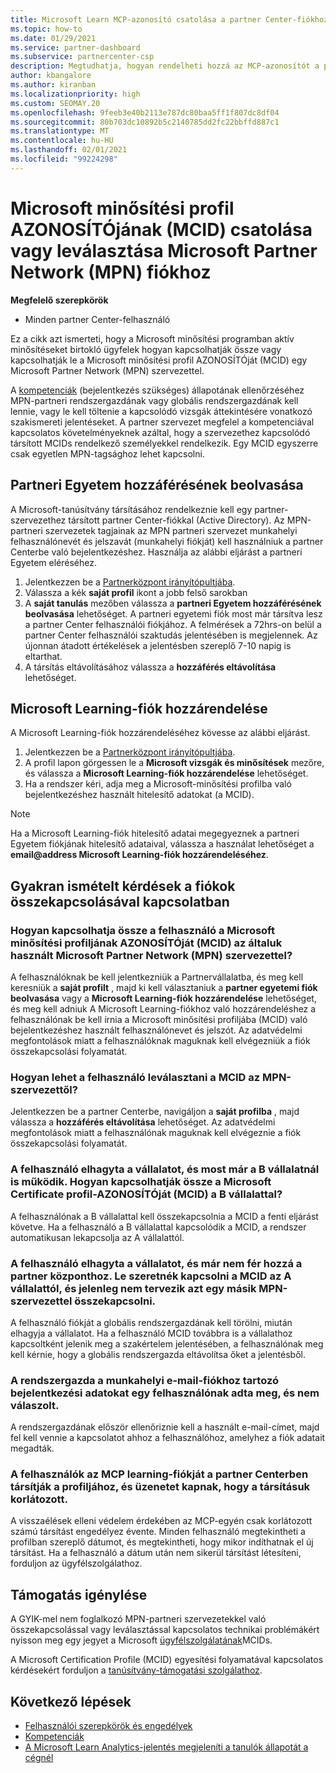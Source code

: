 ```yaml
---
title: Microsoft Learn MCP-azonosító csatolása a partner Center-fiókhoz
ms.topic: how-to
ms.date: 01/29/2021
ms.service: partner-dashboard
ms.subservice: partnercenter-csp
description: Megtudhatja, hogyan rendelheti hozzá az MCP-azonosítót a partner Center-fiókjához, így a vállalata láthatja a kompetenciák felé tett képzési és tanulási útvonalakat.
author: kbangalore
ms.author: kiranban
ms.localizationpriority: high
ms.custom: SEOMAY.20
ms.openlocfilehash: 9feeb3e40b2113e787dc80baa5ff1f807dc8df04
ms.sourcegitcommit: 80b703dc10892b5c2140785dd2fc22bbffd887c1
ms.translationtype: MT
ms.contentlocale: hu-HU
ms.lasthandoff: 02/01/2021
ms.locfileid: "99224298"
---
```

# <a name="link-or-unlink-a-microsoft-certification-profile-id-mcid-to-a-microsoft-partner-network-mpn-account"></a>Microsoft minősítési profil AZONOSÍTÓjának (MCID) csatolása vagy leválasztása Microsoft Partner Network (MPN) fiókhoz

**Megfelelő szerepkörök**

- Minden partner Center-felhasználó

Ez a cikk azt ismerteti, hogy a Microsoft minősítési programban aktív minősítéseket birtokló ügyfelek hogyan kapcsolhatják össze vagy kapcsolhatják le a Microsoft minősítési profil AZONOSÍTÓját (MCID) egy Microsoft Partner Network (MPN) szervezettel.

A [kompetenciák](https://partner.microsoft.com/pcv/partnership/competencies) (bejelentkezés szükséges) állapotának ellenőrzéséhez MPN-partneri rendszergazdának vagy globális rendszergazdának kell lennie, vagy le kell töltenie a kapcsolódó vizsgák áttekintésére vonatkozó szakismereti jelentéseket. A partner szervezet megfelel a kompetenciával kapcsolatos követelményeknek azáltal, hogy a szervezethez kapcsolódó társított MCIDs rendelkező személyekkel rendelkezik. Egy MCID egyszerre csak egyetlen MPN-tagsághoz lehet kapcsolni.

## <a name="get-partner-university-access"></a>Partneri Egyetem hozzáférésének beolvasása

A Microsoft-tanúsítvány társításához rendelkeznie kell egy partner-szervezethez társított partner Center-fiókkal (Active Directory). Az MPN-partneri szervezetek tagjainak az MPN partneri szervezet munkahelyi felhasználónevét és jelszavát (munkahelyi fiókját) kell használniuk a partner Centerbe való bejelentkezéshez.
Használja az alábbi eljárást a partneri Egyetem eléréséhez.

1. Jelentkezzen be a [Partnerközpont irányítópultjába](https://partner.microsoft.com/dashboard/).
2. Válassza a kék **saját profil** ikont a jobb felső sarokban
3. A **saját tanulás** mezőben válassza a **partneri Egyetem hozzáférésének beolvasása** lehetőséget.
A partneri egyetemi fiók most már társítva lesz a partner Center felhasználói fiókjához. A felmérések a 72hrs-on belül a partner Center felhasználói szaktudás jelentésében is megjelennek. Az újonnan átadott értékelések a jelentésben szereplő 7-10 napig is eltarthat.
4. A társítás eltávolításához válassza a **hozzáférés eltávolítása** lehetőséget.

## <a name="associate-a-microsoft-learning-account"></a>Microsoft Learning-fiók hozzárendelése

A Microsoft Learning-fiók hozzárendeléséhez kövesse az alábbi eljárást. 

1. Jelentkezzen be a [Partnerközpont irányítópultjába](https://partner.microsoft.com/dashboard/).
2. A profil lapon görgessen le a **Microsoft vizsgák és minősítések** mezőre, és válassza a **Microsoft Learning-fiók hozzárendelése** lehetőséget.
3. Ha a rendszer kéri, adja meg a Microsoft-minősítési profilba való bejelentkezéshez használt hitelesítő adatokat (a MCID).

>[!NOTE]
>Ha a Microsoft Learning-fiók hitelesítő adatai megegyeznek a partneri Egyetem fiókjának hitelesítő adataival, válassza a használat lehetőséget a **email@address Microsoft Learning-fiók hozzárendeléséhez**.

## <a name="frequently-asked-questions-about-linking-accounts"></a>Gyakran ismételt kérdések a fiókok összekapcsolásával kapcsolatban

### <a name="how-can-a-user-link-their-microsoft-certification-profile-id-mcid-with-the-microsoft-partner-network-mpn-organization-they-work-for"></a>Hogyan kapcsolhatja össze a felhasználó a Microsoft minősítési profiljának AZONOSÍTÓját (MCID) az általuk használt Microsoft Partner Network (MPN) szervezettel?

A felhasználóknak be kell jelentkezniük a Partnervállalatba, és meg kell keresniük a **saját profilt** , majd ki kell választaniuk a **partner egyetemi fiók beolvasása** vagy a **Microsoft Learning-fiók hozzárendelése** lehetőséget, és meg kell adniuk A Microsoft Learning-fiókhoz való hozzárendeléshez a felhasználónak be kell írnia a Microsoft minősítési profiljába (MCID) való bejelentkezéshez használt felhasználónevet és jelszót. Az adatvédelmi megfontolások miatt a felhasználóknak maguknak kell elvégezniük a fiók összekapcsolási folyamatát.  

### <a name="how-can-a-user-unlink-their-mcid-from-the-mpn-organization-they-work-for"></a>Hogyan lehet a felhasználó leválasztani a MCID az MPN-szervezettől?

Jelentkezzen be a partner Centerbe, navigáljon a **saját profilba** , majd válassza a **hozzáférés eltávolítása** lehetőséget. Az adatvédelmi megfontolások miatt a felhasználónak maguknak kell elvégeznie a fiók összekapcsolási folyamatát.

### <a name="the-user-left-company-a-and-now-works-for-company-b-how-can-they-link-their-microsoft-certification-profile-id-mcid-with-company-b"></a>A felhasználó elhagyta a vállalatot, és most már a B vállalatnál is működik. Hogyan kapcsolhatják össze a Microsoft Certificate profil-AZONOSÍTÓját (MCID) a B vállalattal?

A felhasználónak a B vállalattal kell összekapcsolnia a MCID a fenti eljárást követve. Ha a felhasználó a B vállalattal kapcsolódik a MCID, a rendszer automatikusan lekapcsolja az A vállalattól.

### <a name="the-user-left-company-a-and-no-longer-has-access-to-partner-center-they-want-to-unlink-their-mcid-from-company-a-and-are-not-planning-to-link-it-with-another-mpn-organization-at-the-moment"></a>A felhasználó elhagyta a vállalatot, és már nem fér hozzá a partner központhoz. Le szeretnék kapcsolni a MCID az A vállalattól, és jelenleg nem tervezik azt egy másik MPN-szervezettel összekapcsolni.

A felhasználó fiókját a globális rendszergazdának kell törölni, miután elhagyja a vállalatot. Ha a felhasználó MCID továbbra is a vállalathoz kapcsoltként jelenik meg a szakértelem jelentésében, a felhasználónak meg kell kérnie, hogy a globális rendszergazda eltávolítsa őket a jelentésből.

### <a name="the-admin-provided-sign-in-details-for-a-work-email-account-to-a-user-and-they-have-had-no-response"></a>A rendszergazda a munkahelyi e-mail-fiókhoz tartozó bejelentkezési adatokat egy felhasználónak adta meg, és nem válaszolt.

A rendszergazdának először ellenőriznie kell a használt e-mail-címet, majd fel kell vennie a kapcsolatot ahhoz a felhasználóhoz, amelyhez a fiók adatait megadták.

### <a name="a-user-tries-to-associate-their-mcp-learning-account-to-their-profile-in-partner-center-and-receives-a-message-that-their-association-is-limited"></a>A felhasználók az MCP learning-fiókját a partner Centerben társítják a profiljához, és üzenetet kapnak, hogy a társításuk korlátozott.

A visszaélések elleni védelem érdekében az MCP-egyén csak korlátozott számú társítást engedélyez évente. Minden felhasználó megtekintheti a profilban szereplő dátumot, és megtekintheti, hogy mikor indíthatnak el új társítást. Ha a felhasználó a dátum után nem sikerül társítást létesíteni, forduljon az ügyfélszolgálathoz.  

## <a name="how-to-get-support"></a>Támogatás igénylése

A GYIK-mel nem foglalkozó MPN-partneri szervezetekkel való összekapcsolással vagy leválasztással kapcsolatos technikai problémákért nyisson meg egy jegyet a Microsoft [ügyfélszolgálatának](https://partner.microsoft.com/support)MCIDs.

A Microsoft Certification Profile (MCID) egyesítési folyamatával kapcsolatos kérdésekért forduljon a [tanúsítvány-támogatási szolgálathoz](https://aka.ms/mcpforum).

## <a name="next-steps"></a>Következő lépések

- [Felhasználói szerepkörök és engedélyek](https://docs.microsoft.com/partner-center/permissions-overview)
- [Kompetenciák](https://partner.microsoft.com/membership/competencies)
- [A Microsoft Learn Analytics-jelentés megjeleníti a tanulók állapotát a cégnél](ms-learn-analytics.md)